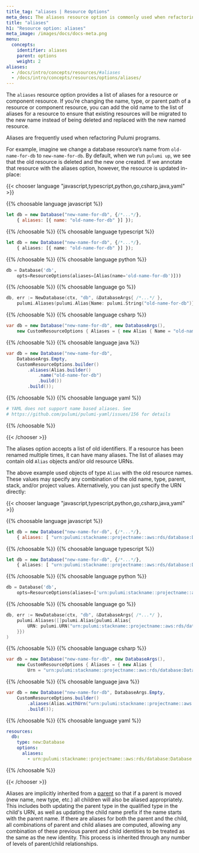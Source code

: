 ```yaml
---
title_tag: "aliases | Resource Options"
meta_desc: The aliases resource option is commonly used when refactoring Pulumi programs.
title: "aliases"
h1: "Resource option: aliases"
meta_image: /images/docs/docs-meta.png
menu:
  concepts:
    identifier: aliases
    parent: options
    weight: 2
aliases:
  - /docs/intro/concepts/resources/#aliases
  - /docs/intro/concepts/resources/options/aliases/
---
```


The `aliases` resource option provides a list of aliases for a resource or component resource. If you’re changing the name, type, or parent path of a resource or component resource, you can add the old name to the list of aliases for a resource to ensure that existing resources will be migrated to the new name instead of being deleted and replaced with the new named resource.

Aliases are frequently used when refactoring Pulumi programs.

For example, imagine we change a database resource’s name from `old-name-for-db` to `new-name-for-db`. By default, when we run `pulumi up`, we see that the old resource is deleted and the new one created. If we annotate that resource with the aliases option, however, the resource is updated in-place:

{{< chooser language "javascript,typescript,python,go,csharp,java,yaml" >}}

{{% choosable language javascript %}}

```javascript
let db = new Database("new-name-for-db", {/*...*/},
    { aliases: [{ name: "old-name-for-db" }] });
```

{{% /choosable %}}
{{% choosable language typescript %}}

```typescript
let db = new Database("new-name-for-db", {/*...*/},
    { aliases: [{ name: "old-name-for-db" }] });
```

{{% /choosable %}}
{{% choosable language python %}}

```python
db = Database('db',
    opts=ResourceOptions(aliases=[Alias(name='old-name-for-db')]))
```

{{% /choosable %}}
{{% choosable language go %}}

```go
db, err := NewDatabase(ctx, "db", &DatabaseArgs{ /*...*/ },
    pulumi.Aliases(pulumi.Alias{Name: pulumi.String("old-name-for-db")}))
```

{{% /choosable %}}
{{% choosable language csharp %}}

```csharp
var db = new Database("new-name-for-db", new DatabaseArgs(),
    new CustomResourceOptions { Aliases = { new Alias { Name = "old-name-for-db"} } });
```

{{% /choosable %}}
{{% choosable language java %}}

```java
var db = new Database("new-name-for-db",
    DatabaseArgs.Empty,
    CustomResourceOptions.builder()
        .aliases(Alias.builder()
            .name("old-name-for-db")
            .build())
        .build());
```

{{% /choosable %}}
{{% choosable language yaml %}}

```yaml
# YAML does not support name based aliases. See
# https://github.com/pulumi/pulumi-yaml/issues/156 for details
```

{{% /choosable %}}

{{< /chooser >}}

The aliases option accepts a list of old identifiers. If a resource has been renamed multiple times, it can have many aliases. The list of aliases may contain old `Alias` objects and/or old resource URNs.

The above example used objects of type `Alias` with the old resource names. These values may specify any combination of the old name, type, parent, stack, and/or project values. Alternatively, you can just specify the URN directly:

{{< chooser language "javascript,typescript,python,go,csharp,java,yaml" >}}

{{% choosable language javascript %}}

```javascript
let db = new Database("new-name-for-db", {/*...*/},
    { aliases: [ "urn:pulumi:stackname::projectname::aws:rds/database:Database::old-name-for-db" ] });
```

{{% /choosable %}}
{{% choosable language typescript %}}

```typescript
let db = new Database("new-name-for-db", {/*...*/},
    { aliases: [ "urn:pulumi:stackname::projectname::aws:rds/database:Database::old-name-for-db" ] });
```

{{% /choosable %}}
{{% choosable language python %}}

```python
db = Database('db',
    opts=ResourceOptions(aliases=['urn:pulumi:stackname::projectname::aws:rds/database:Database::old-name-for-db']))
```

{{% /choosable %}}
{{% choosable language go %}}

```go
db, err := NewDatabase(ctx, "db", &DatabaseArgs{ /*...*/ },
    pulumi.Aliases([]pulumi.Alias{pulumi.Alias{
        URN: pulumi.URN("urn:pulumi:stackname::projectname::aws:rds/database:Database::old-name-for-db"),
    }})
)
```

{{% /choosable %}}
{{% choosable language csharp %}}

```csharp
var db = new Database("new-name-for-db", new DatabaseArgs(),
    new CustomResourceOptions { Aliases = { new Alias {
        Urn = "urn:pulumi:stackname::projectname::aws:rds/database:Database::old-name-for-db" } } });
```

{{% /choosable %}}
{{% choosable language java %}}

```java
var db = new Database("new-name-for-db", DatabaseArgs.Empty,
    CustomResourceOptions.builder()
        .aliases(Alias.withUrn("urn:pulumi:stackname::projectname::aws:rds/database:Database::old-name-for-db"))
        .build());
```

{{% /choosable %}}
{{% choosable language yaml %}}

```yaml
resources:
  db:
    type: new:Database
    options:
      aliases:
        - urn:pulumi:stackname::projectname::aws:rds/database:Database::old-name-for-db
```

{{% /choosable %}}

{{< /chooser >}}

Aliases are implicitly inherited from a [parent](/docs/concepts/options/parent/) so that if a parent is moved (new name, new type, etc.) all children will also be aliased appropriately. This includes both updating the parent type in the qualified type in the child's URN, as well as updating the child name prefix if the name starts with the parent name. If there are aliases for both the parent and the child, all combinations of parent and child aliases are computed, allowing any combination of these previous parent and child identities to be treated as the same as the new identity. This process is inherited through any number of levels of parent/child relationships.
